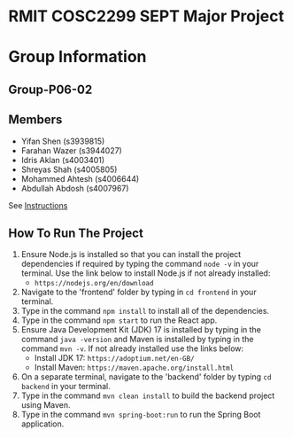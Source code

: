 
# RMIT COSC2299 SEPT Major Project

# Group Information

## Group-P06-02

## Members
* Yifan Shen (s3939815)
* Farahan Wazer (s3944027)
* Idris Aklan (s4003401)
* Shreyas Shah (s4005805)
* Mohammed Ahtesh (s4006644)
* Abdullah Abdosh (s4007967)

See [Instructions](INSTRUCTIONS.md)

## How To Run The Project
1. Ensure Node.js is installed so that you can install the project dependencies if required by typing the command `node -v` in your terminal. Use the link below to install Node.js if not already installed:
    - `https://nodejs.org/en/download`
2. Navigate to the 'frontend' folder by typing in `cd frontend` in your terminal.
3. Type in the command `npm install` to install all of the dependencies.
4. Type in the command `npm start` to run the React app.
5. Ensure Java Development Kit (JDK) 17 is installed by typing in the command `java -version` and Maven is installed by typing in the command `mvn -v`. If not already installed use the links below:
    - Install JDK 17: `https://adoptium.net/en-GB/`
    - Install Maven: `https://maven.apache.org/install.html`
6. On a separate terminal, navigate to the 'backend' folder by typing `cd backend` in your terminal.
7. Type in the command `mvn clean install` to build the backend project using Maven.
8. Type in the command `mvn spring-boot:run` to run the Spring Boot application.